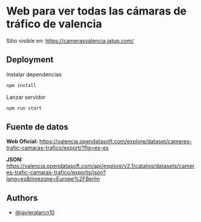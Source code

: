 
# Web para ver todas las cámaras de tráfico de valencia

Sitio visible en: https://camerasvalencia.jatup.com/
## Deployment

Instalar dependencias

```bash
npm install
```
Lanzar servidor

```bash
npm run start
```
    
## Fuente de datos

**Web Oficial:** 
https://valencia.opendatasoft.com/explore/dataset/cameres-trafic-camaras-trafico/export/?flg=es-es

**JSON:**
https://valencia.opendatasoft.com/api/explore/v2.1/catalog/datasets/cameres-trafic-camaras-trafico/exports/json?lang=es&timezone=Europe%2FBerlin


## Authors

- [@javieralarcn10](https://github.com/javieralarcn10)

